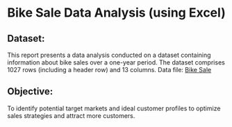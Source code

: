 # Bike Sale Data Analysis (using Excel)
## Dataset:
This report presents a data analysis conducted on a dataset containing information about bike sales over a one-year period. The dataset comprises 1027 rows (including a header row) and 13 columns.
Data file: <a href="https://github.com/ThinhThuong/Excel-project/blob/main/1.%20Project%20Bike%20Sales.xlsx">Bike Sale</a>

## Objective:
To identify potential target markets and ideal customer profiles to optimize sales strategies and attract more customers.
##
